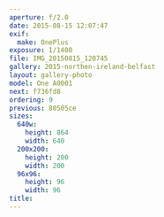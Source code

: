 ```yaml
---
aperture: f/2.0
date: 2015-08-15 12:07:47
exif:
  make: OnePlus
exposure: 1/1400
file: IMG_20150815_120745
gallery: 2015-northen-ireland-belfast
layout: gallery-photo
model: One A0001
next: f736fd8
ordering: 9
previous: 80505ce
sizes:
  640w:
    height: 864
    width: 640
  200x200:
    height: 200
    width: 200
  96x96:
    height: 96
    width: 96
title: 
---
```

